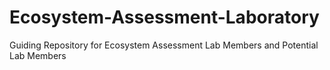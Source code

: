 # Ecosystem-Assessment-Laboratory
Guiding Repository for Ecosystem Assessment Lab Members and Potential Lab Members

